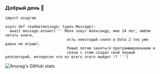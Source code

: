 ### Добрый день 👋
```
import aiogram

async def readme(message: types.Message):
  await message.answer(''' Меня зовут Александр, мне 14 лет, люблю читать книги, 
                            есть некоторый скилл в Dota 2 (но уже давно не играю).
                            Решил летом заняться программированием и 
                            связи с этим создал свой первый репозиторий, интересно что из всего этого выйдет !? ''')
```

![Anurag's GitHub stats](https://github-readme-stats.vercel.app/api?username=AleksZavg&show_icons=true&theme=dark)
